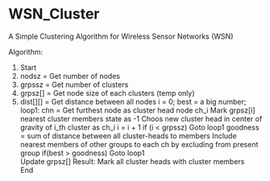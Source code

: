 # WSN_Cluster
A Simple Clustering Algorithm for Wireless Sensor Networks (WSN)

Algorithm:

1. Start
2. nodsz = Get number of nodes
3. grpssz = Get number of clusters
4. grpsz[] = Get node size of each clusters (temp only)
5. dist[][] = Get distance between all nodes
i = 0;
best = a big number;
loop1:
	chn = Get furthest node as cluster head node ch_i
	Mark grpsz[i] nearest cluster members state as -1
	Choos new cluster head in center of gravity of i_th cluster as ch_i
	i = i + 1
	if (i < grpssz) 
	 Goto loop1
goodness = sum of distance between all cluster-heads to members
Include nearest members of other groups to each ch by excluding from present group
if(best > goodness)
	Goto loop1  
Update grpsz[]
Result: Mark all cluster heads with cluster members	 
End
